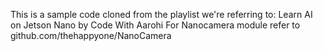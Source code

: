 This is a sample code cloned from the playlist we're referring to: Learn AI on Jetson Nano by Code With Aarohi
For Nanocamera module refer to github.com/thehappyone/NanoCamera
